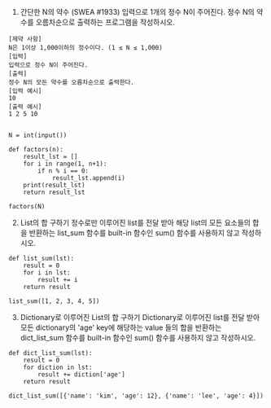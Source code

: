 1. 간단한 N의 약수 (SWEA #1933)
입력으로 1개의 정수 N이 주어진다. 정수 N의 약수를 오름차순으로 출력하는
프로그램을 작성하시오.

```
[제약 사항]
N은 1이상 1,000이하의 정수이다. (1 ≤ N ≤ 1,000)
[입력]
입력으로 정수 N이 주어진다.
[출력]
정수 N의 모든 약수를 오름차순으로 출력한다.
[입력 예시]
10
[출력 예시]
1 2 5 10
```


```

N = int(input())

def factors(n):
    result_lst = []
    for i in range(1, n+1):
        if n % i == 0:
            result_lst.append(i)
    print(result_lst)
    return result_lst

factors(N)

```


2. List의 합 구하기
정수로만 이루어진 list를 전달 받아 해당 list의 모든 요소들의 합을 반환하는
list_sum 함수를 built-in 함수인 sum() 함수를 사용하지 않고 작성하시오.


```
def list_sum(lst):
    result = 0
    for i in lst:
        result += i
    return result

list_sum([1, 2, 3, 4, 5])

```








3. Dictionary로 이루어진 List의 합 구하기
Dictionary로 이루어진 list를 전달 받아 모든 dictionary의 'age' key에 해당하는 value
들의 합을 반환하는 dict_list_sum 함수를 built-in 함수인 sum() 함수를 사용하지 않고
작성하시오.


```
def dict_list_sum(lst):
    result = 0
    for diction in lst:
        result += diction['age']
    return result

dict_list_sum([{'name': 'kim', 'age': 12}, {'name': 'lee', 'age': 4}])


```